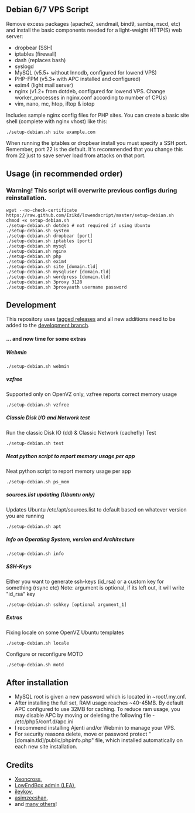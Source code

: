 ## Debian 6/7 VPS Script

Remove excess packages (apache2, sendmail, bind9, samba, nscd, etc) and install the basic components needed for a light-weight HTTP(S) web server:

 - dropbear (SSH)
 - iptables (firewall)
 - dash (replaces bash)
 - syslogd
 - MySQL (v5.5+ without Innodb, configured for lowend VPS)
 - PHP-FPM (v5.3+ with APC installed and configured)
 - exim4 (light mail server)
 - nginx (v1.2+ from dotdeb, configured for lowend VPS. Change worker_processes in nginx.conf according to number of CPUs)
 - vim, nano, mc, htop, iftop & iotop

Includes sample nginx config files for PHP sites. You can create a basic site shell (complete with nginx vhost) like this:

	./setup-debian.sh site example.com

When running the iptables or dropbear install you must specify a SSH port. Remember, port 22 is the default. It's recommended that you change this from 22 just to save server load from attacks on that port.

## Usage (in recommended order)

### Warning! This script will overwrite previous configs during reinstallation.

	wget --no-check-certificate https://raw.github.com/Izikd/lowendscript/master/setup-debian.sh 
	chmod +x setup-debian.sh
	./setup-debian.sh dotdeb # not required if using Ubuntu
	./setup-debian.sh system
	./setup-debian.sh dropbear [port]
	./setup-debian.sh iptables [port]
	./setup-debian.sh mysql
	./setup-debian.sh nginx
	./setup-debian.sh php
	./setup-debian.sh exim4
	./setup-debian.sh site [domain.tld]
	./setup-debian.sh mysqluser [domain.tld]
	./setup-debian.sh wordpress [domain.tld]
	./setup-debian.sh 3proxy 3128
	./setup-debian.sh 3proxyauth username password

## Development

This repository uses [tagged releases](https://github.com/Xeoncross/lowendscript/releases) and all new additions need to be added to the [development branch](https://github.com/Xeoncross/lowendscript/tree/development).

#### ... and now time for some extras

##### Webmin

	./setup-debian.sh webmin

##### vzfree

Supported only on OpenVZ only, vzfree reports correct memory usage

	./setup-debian.sh vzfree

##### Classic Disk I/O and Network test

Run the classic Disk IO (dd) & Classic Network (cachefly) Test

	./setup-debian.sh test

##### Neat python script to report memory usage per app

Neat python script to report memory usage per app

	./setup-debian.sh ps_mem

##### sources.list updating (Ubuntu only)

Updates Ubuntu /etc/apt/sources.list to default based on whatever version you are running

	./setup-debian.sh apt

##### Info on Operating System, version and Architecture

	./setup-debian.sh info

##### SSH-Keys

Either you want to generate ssh-keys (id_rsa) or a custom key for something (rsync etc)
Note: argument is optional, if its left out, it will write "id_rsa" key

	./setup-debian.sh sshkey [optional argument_1]
    
##### Extras

Fixing locale on some OpenVZ Ubuntu templates

	./setup-debian.sh locale

Configure or reconfigure MOTD

	./setup-debian.sh motd

## After installation

- MySQL root is given a new password which is located in ~root/.my.cnf.
- After installing the full set, RAM usage reaches ~40-45MB.
By default APC configured to use 32MB for caching.
To reduce ram usage, you may disable APC by moving or deleting the following file - /etc/php5/conf.d/apc.ini
- I recommend installing Ajenti and/or Webmin to manage your VPS.
- For security reasons delete, move or password protect "[domain.tld]/public/phpinfo.php" file, which installed automatically on each new site installation.


## Credits

- [Xeoncross](https://github.com/Xeoncross/lowendscript),
- [LowEndBox admin (LEA)](https://github.com/lowendbox/lowendscript),
- [ilevkov](https://github.com/ilevkov/lowendscript),
- [asimzeeshan](https://github.com/asimzeeshan),
- and [many others](https://github.com/Xeoncross/lowendscript/graphs/contributors)!
